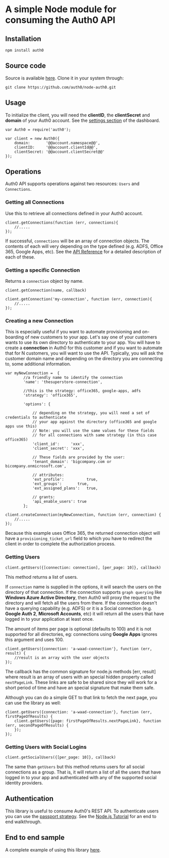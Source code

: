 # A simple Node module for consuming the Auth0 API

## Installation

	npm install auth0

## Source code
Source is available [here](https://github.com/auth0/node-auth0). Clone it in your system through:

	git clone https://github.com/auth0/node-auth0.git 

## Usage

To initialize the client, you will need the __clientID__, the __clientSecret__ and __domain__ of your Auth0 account. See the [settings section](https://app.auth0.com/#/settings) of the dashboard.

	var Auth0 = require('auth0');

	var client = new Auth0({
		domain:       '@@account.namespace@@',
		clientID:     '@@account.clientId@@',
		clientSecret: '@@account.clientSecret@@'
	});

## Operations
Auth0 API supports operations against two resources: ```Users``` and ```Connections```. 

### Getting all Connections
Use this to retrieve all connections defined in your Auth0 account.

	client.getConnections(function (err, connections){
		//.....
	});
	
If successful, ``connections`` will be an array of connection objects. The contents of each will very depending on the type defined (e.g. ADFS, Office 365, Google Apps, etc). See the [API Reference](api-reference) for a detailed description of each of these.

### Getting a specific Connection
Returns a ``connection`` object by name.

	client.getConnection(name, callback)

	client.getConnection('my-connection', function (err, connection){
		//.....
	});

### Creating a new Connection
This is especially useful if you want to automate provisioning and on-boarding of new customers to your app. Let's say one of your customers wants to use its own directory to authenticate to your app. You will have to create a **connection** in Auth0 for this customer and if you want to automate that for N customers, you will want to use the API. Typically, you will ask the customer domain name and depending on the directory you are connecting to, some additional information.

	var myNewConnection =  {
			//a friendly name to identify the connection
			'name': 'thesuperstore-connection',

			//this is the strategy: office365, google-apps, adfs
			'strategy': 'office365', 
			
			'options': {
				
				// depending on the strategy, you will need a set of credentials to authenticate 
				// your app against the directory (office365 and google apps use this)
				// Note: you will use the same values for these fields 
				// for all connections with same strategy (in this case office365)
				'client_id':     'xxx',       
				'client_secret': 'xxx',
				
				// These fields are provided by the user:
				'tenant_domain': 'bigcompany.com or bicompany.onmicrosoft.com',
				
				// attributes:
				'ext_profile':      	true,
				'ext_groups': 	  	true, 
				'ext_assigned_plans': 	true,
				
				// grants:
				'api_enable_users':	true
			};

	client.createConnection(myNewConnection, function (err, connection) {
		//.....
	});

Because this example uses Office 365, the returned connection object will have a ```provisioning_ticket_url``` field to which you have to redirect the client in order to complete the authorization process.

### Getting Users

	client.getUsers({[connection: connection], [per_page: 10]}, callback)

This method returns a list of users.

If ```connection``` name is supplied in the options, it will search the users on the directory of that connection. If the connection supports ```graph querying``` like **Windows Azure Active Directory**, then Auth0 will proxy the request to the directory and will fetch all the users from there. If the connection doesn't have a querying capability (e.g. ADFS) or it is a Social connection (e.g. **Google Auth 2**, **Microsoft Accounts**, etc) it will return all the users that have logged in to your application at least once.

The amount of items per page is optional (defaults to 100) and it is not supported for all directories, eg: connections using **Google Apps** ignores this argument and uses 100.

	client.getUsers({connection: 'a-waad-connection'}, function (err, result) {
		//result is an array with the user objects
	});

The callback has the common signature for node.js methods [err, result] where result is an array of users with an special hidden property called ```nextPageLink```. These links are safe to be shared since they will work for a short period of time and have an special signature that make them safe. 

Although you can do a simple GET to that link to fetch the next page, you can use the library as well:

	client.getUsers({connection: 'a-waad-connection'}, function (err, firstPageOfResults) {
		client.getUsers({page: firstPageOfResults.nextPageLink}, function (err, secondPageOfResults) {
		});
	});

### Getting Users with Social Logins

	client.getSocialUsers({[per_page: 10]}, callback)

The same than ```getUsers``` but this method returns users for all social connections as a group. That is, it will return a list of all the users that have logged in to your app and authenticated with any of the supported social identity providers. 

## Authentication

This library is useful to consume Auth0's REST API. To authenticate users you can use the [passport strategy](https://github.com/auth0/passport-auth0). See the [Node.js Tutorial](nodejs-tutorial) for an end to end walkthrough. 

## End to end sample

A complete example of using this library [here](http://github.com/auth0/passport-auth0).